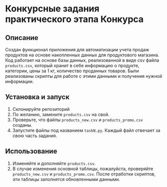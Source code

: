 # Конкурсные задания практического этапа Конкурса
## Описание
Создан функционал приложения для автоматизации учета продаж продуктов на основе накопленных данных для продуктового магазина.
Код работает на основе базы данных, реализованной в виде csv файла `products.csv`, который хранит в себе информацию о продукте, категории, цены за 1 кг, количество проданных товаров.
Были реализованы скрипты для работе с этими данными и получения нужной информации.

## Установка и запуск
1. Склонируйте репозиторий
2. По желанию, замените `products.csv` на свой.
3. Проверьте, что файлы `products_new.csv` и `products_promo.csv` созданы.
4. Запустите файлы под названием `taskN.py`. Каждый файл отвечает за свою часть задания.

## Использование
1. Изменяйте и дополняйте `products.csv`.
2. В случае изменения основной таблицы, пожалуйста, проверяйте `products_new.csv` и `products_promo.csv`. После отработки скриптов, эти таблицы заполнятся обновленными данными.
